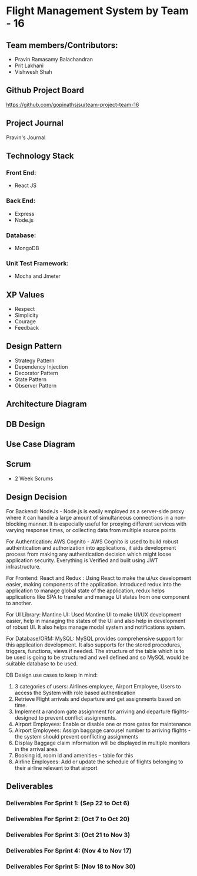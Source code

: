 # Flight Management System by Team - 16 

## Team members/Contributors:
- Pravin Ramasamy Balachandran
- Prit Lakhani
- Vishwesh Shah

## Github Project Board
https://github.com/gopinathsjsu/team-project-team-16

## Project Journal
Pravin's Journal

## Technology Stack
### Front End:
- React JS
### Back End:
- Express
- Node.js

### Database:
- MongoDB

### Unit Test Framework:
- Mocha and Jmeter


## XP Values
- Respect
- Simplicity
- Courage
- Feedback

## Design Pattern

- Strategy Pattern
- Dependency Injection
- Decorator Pattern
- State Pattern
- Observer Pattern

## Architecture Diagram



## DB Design



## Use Case Diagram


## Scrum
- 2 Week Scrums

## Design Decision

For Backend:
NodeJs - Node.js is easily employed as a server-side proxy where it can handle a large amount of simultaneous connections in a non-blocking manner. It is especially useful for proxying different services with varying response times, or collecting data from multiple source points

For Authentication:
AWS Cognito - AWS Cognito is used to build robust authentication and authorization into applications, it aids development process from making any authentication decision which might loose application security. Everything is Verified and built using JWT infrastructure.

For Frontend: 
React and Redux : Using React to make the ui/ux development easier, making components of the application. Introduced redux into the application to manage global state of the application, redux helps applications like SPA to transfer and manage UI states from one component to another.

For UI Library:
Mantine UI: Used Mantine UI to make UI/UX development easier, help in managing the states of the UI and also help in development of robust UI. It also helps manage modal system and notifications system.

For Database/ORM:
MySQL: MySQL provides comprehensive support for this application development. It also supports for the stored procedures, triggers, functions, views if needed. The structure of the table which is to be used is going to be structured and well defined and so MySQL would be suitable database to be used. 

DB Design use cases to keep in mind:
1. 3 categories of users: Airlines employee, Airport Employee, Users to access the System with role based authentication
2. Retrieve Flight arrivals and departure and get assignments based on time.
3. Implement a random gate assignment for arriving and departure flights- designed to prevent conflict assignments.
4. Airport Employees: Enable or disable one or more gates for maintenance
5. Airport Employees: Assign baggage carousel number to arriving flights - the system should prevent conflicting assignments
6. Display Baggage claim information will be displayed in multiple monitors in the arrival area.
7. Booking id, room id and amenities – table for this
8. Airline Employees: Add or update the schedule of flights belonging to their airline relevant to that airport

## Deliverables

### Deliverables For Sprint 1: (Sep 22 to Oct 6)


### Deliverables For Sprint 2: (Oct 7 to Oct 20)


### Deliverables For Sprint 3: (Oct 21 to Nov 3)


### Deliverables For Sprint 4: (Nov 4 to Nov 17)


### Deliverables For Sprint 5: (Nov 18 to Nov 30) 



